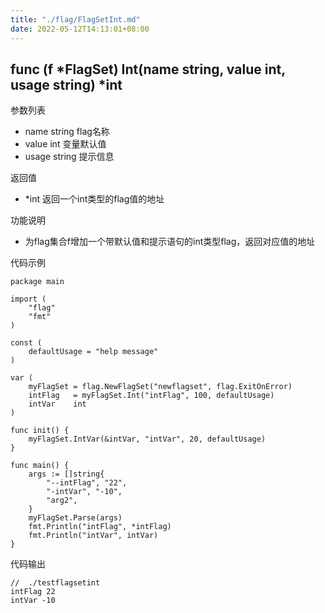 ```yaml
---
title: "./flag/FlagSetInt.md"
date: 2022-05-12T14:13:01+08:00
---
```

##  func (f *FlagSet) Int(name string, value int, usage string) *int

参数列表
- name string   flag名称
- value int 变量默认值
- usage string 提示信息

返回值
- *int 返回一个int类型的flag值的地址

功能说明
- 为flag集合f增加一个带默认值和提示语句的int类型flag，返回对应值的地址

代码示例
    
    package main
    
    import (
    	"flag"
    	"fmt"
    )
    
    const (
    	defaultUsage = "help message"
    )
    
    var (
    	myFlagSet = flag.NewFlagSet("newflagset", flag.ExitOnError)
    	intFlag   = myFlagSet.Int("intFlag", 100, defaultUsage)
    	intVar    int
    )
    
    func init() {
    	myFlagSet.IntVar(&intVar, "intVar", 20, defaultUsage)
    }
    
    func main() {
    	args := []string{
    		"--intFlag", "22",
    		"-intVar", "-10",
    		"arg2",
    	}
    	myFlagSet.Parse(args)
    	fmt.Println("intFlag", *intFlag)
    	fmt.Println("intVar", intVar)
    }

代码输出
        
    //  ./testflagsetint
    intFlag 22
    intVar -10
